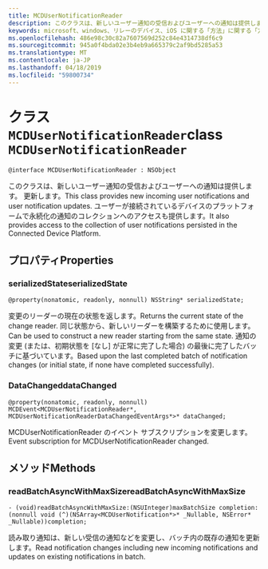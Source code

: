 ```yaml
---
title: MCDUserNotificationReader
description: このクラスは、新しいユーザー通知の受信およびユーザーへの通知は提供します。 更新します。 ユーザーが接続されているデバイスのプラットフォームで永続化の通知のコレクションへのアクセスも提供します。
keywords: microsoft、windows、リレーのデバイス、iOS に関する「方法」に関する「方法」の iPhone
ms.openlocfilehash: 486e98c30c82a7607569d252c84e4314738df6c9
ms.sourcegitcommit: 945a0f4bda02e3b4eb9a665379c2af9bd5285a53
ms.translationtype: MT
ms.contentlocale: ja-JP
ms.lasthandoff: 04/18/2019
ms.locfileid: "59800734"
---
```

# <a name="class-mcdusernotificationreader"></a><span data-ttu-id="ecdee-105">クラス `MCDUserNotificationReader`</span><span class="sxs-lookup"><span data-stu-id="ecdee-105">class `MCDUserNotificationReader`</span></span>

```
@interface MCDUserNotificationReader : NSObject
```

<span data-ttu-id="ecdee-106">このクラスは、新しいユーザー通知の受信およびユーザーへの通知は提供します。 更新します。</span><span class="sxs-lookup"><span data-stu-id="ecdee-106">This class provides new incoming user notifications and user notification updates.</span></span> <span data-ttu-id="ecdee-107">ユーザーが接続されているデバイスのプラットフォームで永続化の通知のコレクションへのアクセスも提供します。</span><span class="sxs-lookup"><span data-stu-id="ecdee-107">It also provides access to the collection of user notifications persisted in the Connected Device Platform.</span></span>  

## <a name="properties"></a><span data-ttu-id="ecdee-108">プロパティ</span><span class="sxs-lookup"><span data-stu-id="ecdee-108">Properties</span></span>

### <a name="serializedstate"></a><span data-ttu-id="ecdee-109">serializedState</span><span class="sxs-lookup"><span data-stu-id="ecdee-109">serializedState</span></span>
`@property(nonatomic, readonly, nonnull) NSString* serializedState;`

<span data-ttu-id="ecdee-110">変更のリーダーの現在の状態を返します。</span><span class="sxs-lookup"><span data-stu-id="ecdee-110">Returns the current state of the change reader.</span></span> <span data-ttu-id="ecdee-111">同じ状態から、新しいリーダーを構築するために使用します。</span><span class="sxs-lookup"><span data-stu-id="ecdee-111">Can be used to construct a new reader starting from the same state.</span></span>
<span data-ttu-id="ecdee-112">通知の変更 (または、初期状態を [なし] が正常に完了した場合) の最後に完了したバッチに基づいています。</span><span class="sxs-lookup"><span data-stu-id="ecdee-112">Based upon the last completed batch of notification changes (or initial state, if none have completed successfully).</span></span>

### <a name="datachanged"></a><span data-ttu-id="ecdee-113">DataChanged</span><span class="sxs-lookup"><span data-stu-id="ecdee-113">dataChanged</span></span>
`@property(nonatomic, readonly, nonnull) MCDEvent<MCDUserNotificationReader*, MCDUserNotificationReaderDataChangedEventArgs*>* dataChanged;`

<span data-ttu-id="ecdee-114">MCDUserNotificationReader のイベント サブスクリプションを変更します。</span><span class="sxs-lookup"><span data-stu-id="ecdee-114">Event subscription for MCDUserNotificationReader changed.</span></span>

## <a name="methods"></a><span data-ttu-id="ecdee-115">メソッド</span><span class="sxs-lookup"><span data-stu-id="ecdee-115">Methods</span></span>

### <a name="readbatchasyncwithmaxsize"></a><span data-ttu-id="ecdee-116">readBatchAsyncWithMaxSize</span><span class="sxs-lookup"><span data-stu-id="ecdee-116">readBatchAsyncWithMaxSize</span></span>
`- (void)readBatchAsyncWithMaxSize:(NSUInteger)maxBatchSize
                       completion:(nonnull void (^)(NSArray<MCDUserNotification*>* _Nullable, NSError* _Nullable))completion;`

<span data-ttu-id="ecdee-117">読み取り通知は、新しい受信の通知などを変更し、バッチ内の既存の通知を更新します。</span><span class="sxs-lookup"><span data-stu-id="ecdee-117">Read notification changes including new incoming notifications and updates on existing notifications in batch.</span></span>